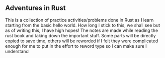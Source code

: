 ## Adventures in Rust

This is a collection of practice activities/problems done in Rust as I learn starting from the basic hello world. How long I stick to this, we shall see but as of writing this, I have high hopes!
The notes are made while reading the rust book and taking down the important stuff. Some parts will be directly copied to save time, others will be reworded if I felt they were complicated enough for me to put in the effort to reword type so I can make sure I understand
